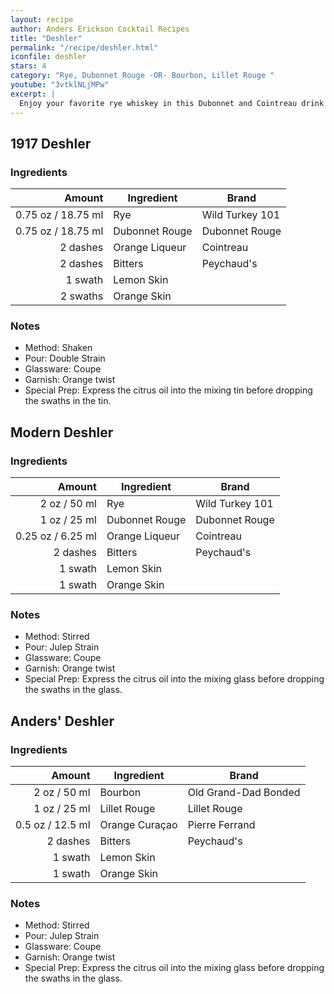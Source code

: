 ```yaml
---
layout: recipe
author: Anders Erickson Cocktail Recipes
title: "Deshler"
permalink: "/recipe/deshler.html"
iconfile: deshler
stars: 4
category: "Rye, Dubonnet Rouge -OR- Bourbon, Lillet Rouge "
youtube: "3vtklNLjMPw"
excerpt: |
  Enjoy your favorite rye whiskey in this Dubonnet and Cointreau drink from famed New York bartender Brian Miller.
---
```


<div class="subrecipe" markdown="1">

## 1917 Deshler

### Ingredients

|   Amount | Ingredient     | Brand           |
| -------: | -------------- | --------------- |
|  0.75 oz / 18.75 ml | Rye            | Wild Turkey 101 |
|  0.75 oz / 18.75 ml | Dubonnet Rouge | Dubonnet Rouge  |
| 2 dashes | Orange Liqueur | Cointreau       |
| 2 dashes | Bitters        | Peychaud's      |
|  1 swath | Lemon Skin     |
| 2 swaths | Orange Skin    |

### Notes

- Method: Shaken
- Pour: Double Strain
- Glassware: Coupe
- Garnish: Orange twist
- Special Prep: Express the citrus oil into the mixing tin before dropping the swaths in the tin.

</div>
<div class="subrecipe" markdown="1">

## Modern Deshler

### Ingredients

|   Amount | Ingredient     | Brand           |
| -------: | -------------- | --------------- |
|     2 oz / 50 ml | Rye            | Wild Turkey 101 |
|     1 oz / 25 ml | Dubonnet Rouge | Dubonnet Rouge  |
|  0.25 oz / 6.25 ml | Orange Liqueur | Cointreau       |
| 2 dashes | Bitters        | Peychaud's      |
|  1 swath | Lemon Skin     |
|  1 swath | Orange Skin    |

### Notes

- Method: Stirred
- Pour: Julep Strain
- Glassware: Coupe
- Garnish: Orange twist
- Special Prep: Express the citrus oil into the mixing glass before dropping the swaths in the glass.

</div>
<div class="subrecipe" markdown="1">

## Anders' Deshler

### Ingredients

|   Amount | Ingredient     | Brand                |
| -------: | -------------- | -------------------- |
|     2 oz / 50 ml | Bourbon        | Old Grand-Dad Bonded |
|     1 oz / 25 ml | Lillet Rouge   | Lillet Rouge         |
|   0.5 oz / 12.5 ml | Orange Curaçao | Pierre Ferrand       |
| 2 dashes | Bitters        | Peychaud's           |
|  1 swath | Lemon Skin     |
|  1 swath | Orange Skin    |

### Notes

- Method: Stirred
- Pour: Julep Strain
- Glassware: Coupe
- Garnish: Orange twist
- Special Prep: Express the citrus oil into the mixing glass before dropping the swaths in the glass.

</div>
